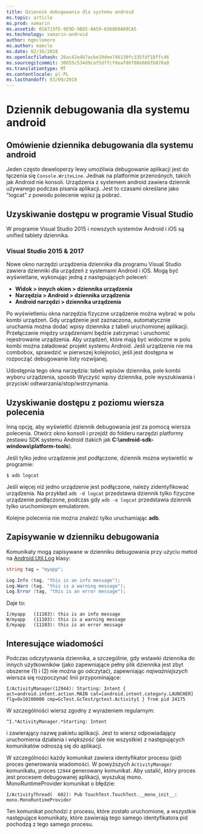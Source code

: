 ```yaml
---
title: Dziennik debugowania dla systemu android
ms.topic: article
ms.prod: xamarin
ms.assetid: 01A715FE-9E9D-9B85-8A59-6568D8A09CA5
ms.technology: xamarin-android
author: mgmclemore
ms.author: mamcle
ms.date: 02/16/2018
ms.openlocfilehash: 26ac42e4b7acbe19dee746130fc335fdf18ffc46
ms.sourcegitcommit: 30055c534d9caf5dffcfdeafd6f08e666fb870a8
ms.translationtype: MT
ms.contentlocale: pl-PL
ms.lasthandoff: 03/09/2018
---
```

# <a name="android-debug-log"></a>Dziennik debugowania dla systemu android

## <a name="android-debug-log-overview"></a>Omówienie dziennika debugowania dla systemu android

Jeden często deweloperzy lewy umożliwia debugowanie aplikacji jest do łączenia się `Console.WriteLine`. Jednak na platformie przenośnych, takich jak Android nie konsoli. Urządzenia z systemem android zawiera dziennik używanego podczas pisania aplikacji. Jest to czasami określane jako "logcat" z powodu polecenie wpisz ją pobrać.

## <a name="accessing-from-visual-studio"></a>Uzyskiwanie dostępu w programie Visual Studio

W programie Visual Studio 2015 i nowszych systemów Android i iOS są unified tablety dziennika.

### <a name="visual-studio-2015--2017"></a>Visual Studio 2015 & 2017

Nowe okno narzędzi urządzenia dziennika dla programu Visual Studio zawiera dzienniki dla urządzeń z systemami Android i iOS. Mogą być wyświetlane, wykonując jedną z następujących poleceń: 

-   **Widok > innych okien > dziennika urządzenia**
-   **Narzędzia > Android > dziennika urządzenia**
-   **Android narzędzi > dziennika urządzenia**

Po wyświetleniu okna narzędzia fizyczne urządzenie można wybrać w polu kombi urządzeń. Gdy urządzenie jest zaznaczona, automatycznie uruchamia można dodać wpisy dziennika z tabeli uruchomionej aplikacji. Przełączanie między urządzeniami będzie zatrzymać i uruchomić rejestrowanie urządzenia. Aby urządzeń, które mają być widoczne w polu kombi można załadować projekt systemu Android. Jeśli urządzenie nie ma combobox, sprawdzić w pierwszej kolejności, jeśli jest dostępna w rozpocząć debugowanie listy rozwijanej. 

Udostępnia tego okna narzędzia: tabeli wpisów dziennika, pole kombi wyboru urządzenia, sposób Wyczyść wpisy dziennika, pole wyszukiwania i przyciski odtwarzania/stop/wstrzymania. 



## <a name="accessing-from-the-command-line"></a>Uzyskiwanie dostępu z poziomu wiersza polecenia

Inną opcję, aby wyświetlić dziennik debugowania jest za pomocą wiersza polecenia. Otwórz okno konsoli i przejdź do folderu narzędzi platformy zestawu SDK systemu Android (takich jak **C:\android-sdk-windows\platform-tools**). 

Jeśli tylko jedno urządzenie jest podłączone, dziennik można wyświetlić w programie:

```shell
$ adb logcat
```

Jeśli więcej niż jedno urządzenie jest podłączone, należy zidentyfikować urządzenia. Na przykład `adb -d logcat` przedstawia dziennik tylko fizyczne urządzenie podłączone, podczas gdy `adb -e logcat` przedstawia dziennik tylko uruchomionym emulatorem. 

Kolejne polecenia nie można znaleźć tylko uruchamiając **adb**.



## <a name="writing-to-the-debug-log"></a>Zapisywanie w dzienniku debugowania

Komunikaty mogą zapisywane w dzienniku debugowania przy użyciu metod na [Android.Util.Log](https://developer.xamarin.com/api/type/Android.Util.Log/) klasy: 

```csharp
string tag = "myapp";

Log.Info (tag, "this is an info message");
Log.Warn (tag, "this is a warning message");
Log.Error (tag, "this is an error message");
```

Daje to:

```shell
I/myapp   (11103): this is an info message
W/myapp   (11103): this is a warning message
E/myapp   (11103): this is an error message
```


## <a name="interesting-messages"></a>Interesujące wiadomości

Podczas odczytywania dziennika, a szczególnie, gdy wstawki dziennika do innych użytkowników (jako zapewniające pełny plik dziennika jest zbyt obszerne (1) i (2) nie można go odczytać), zapewniając *najważniejszych* wiersza się rozpoczynać linii przypominające:

```shell
I/ActivityManager(12944): Starting: Intent { act=android.intent.action.MAIN cat=[android.intent.category.LAUNCHER] flg=0x10200000 cmp=GcTest.GcTest/gctest.Activity1 } from pid 24175
```

W szczególności wiersz zgodny z wyrażeniem regularnym:

```shell
^I.*ActivityManager.*Starting: Intent
```

i zawierający nazwę pakietu aplikacji. Jest to wiersz odpowiadający uruchomienia działania i *większość* (ale nie wszystkie) z następujących komunikatów odnoszą się do aplikacji. 

W szczególności każdy komunikat zawiera identyfikator procesu (pid) proces generowania wiadomości. W powyższych `ActivityManager` komunikatu, proces `12944` generowany komunikat. Aby ustalić, który proces jest procesem debugowanej aplikacji, wyszukaj mono. MonoRuntimeProvider komunikat o błędzie: 

```shell
I/ActivityThread(  602): Pub TouchTest.TouchTest.__mono_init__: mono.MonoRuntimeProvider
```

Ten komunikat pochodzi z procesu, które zostało uruchomione, a wszystkie następujące komunikaty, które zawierają tego samego identyfikatora pid pochodzą z tego samego procesu. 
